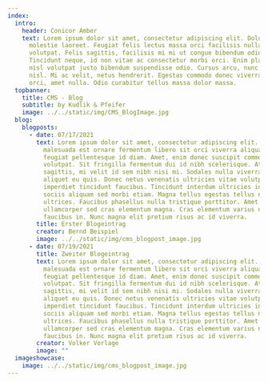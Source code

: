 ```yaml
---
index:
  intro:
    header: Conicor Amber
    text: Lorem ipsum dolor sit amet, consectetur adipiscing elit. Dolor natoque eu
      molestie laoreet. Feugiat felis lectus massa orci facilisis nulla
      volutpat. Felis sagittis, facilisis mi mi ut congue bibendum odio.
      Tincidunt neque, id non vitae ac consectetur morbi orci. Enim placerat
      nisl volutpat justo bibendum suspendisse odio. Cursus arcu, nunc sodales
      nisl. Mi ac velit, netus hendrerit. Egestas commodo donec viverra dictumst
      orci, amet nulla. Odio curabitur tellus massa dolor massa.
  topbanner:
    title: CMS - Blog
    subtitle: by Kudlik & Pfeifer
    image: ../../static/img/CMS_BlogImage.jpg
  blog:
    blogposts:
      - date: 07/17/2021
        text: Lorem ipsum dolor sit amet, consectetur adipiscing elit. Placerat
          malesuada est ornare fermentum libero sit orci viverra aliquam. Etiam
          feugiat pellentesque id diam. Amet, enim donec suscipit commodo
          volutpat. Sit fringilla fermentum dui id nibh scelerisque. At faucibus
          sagittis, mi velit id sem nibh nisi mi. Sodales nulla viverra duis
          aliquet eu quis. Donec netus venenatis ultricies vitae volutpat
          imperdiet tincidunt faucibus. Tincidunt interdum ultricies in sed
          sociis aliquam sed morbi etiam. Magna tellus egestas tellus nulla
          ultrices. Faucibus phasellus nulla tristique porttitor. Amet ut
          ullamcorper sed cras elementum magna. Cras elementum varius nisl
          faucibus in. Nunc magna elit pretium risus ac id viverra.
        title: Erster Blogeintrag
        creator: Bernd Beispiel
        image: ../../static/img/cms_blogpost_image.jpg
      - date: 07/19/2021
        title: Zweiter Blogeintrag
        text: Lorem ipsum dolor sit amet, consectetur adipiscing elit. Placerat
          malesuada est ornare fermentum libero sit orci viverra aliquam. Etiam
          feugiat pellentesque id diam. Amet, enim donec suscipit commodo
          volutpat. Sit fringilla fermentum dui id nibh scelerisque. At faucibus
          sagittis, mi velit id sem nibh nisi mi. Sodales nulla viverra duis
          aliquet eu quis. Donec netus venenatis ultricies vitae volutpat
          imperdiet tincidunt faucibus. Tincidunt interdum ultricies in sed
          sociis aliquam sed morbi etiam. Magna tellus egestas tellus nulla
          ultrices. Faucibus phasellus nulla tristique porttitor. Amet ut
          ullamcorper sed cras elementum magna. Cras elementum varius nisl
          faucibus in. Nunc magna elit pretium risus ac id viverra.
        creator: Volker Vorlage
        image: ""
  imageshowcase:
    image: ../../static/img/cms_blogpost_image.jpg
---
```

